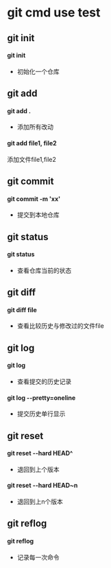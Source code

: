 git cmd use test
===

## git init

#### git init
- 初始化一个仓库


## git add

#### git add .
- 添加所有改动

#### git add file1, file2
添加文件file1,file2


## git commit

#### git commit -m 'xx'
- 提交到本地仓库


## git status

#### git status 
- 查看仓库当前的状态


## git diff

#### git diff file
- 查看比较历史与修改过的文件file


## git log

#### git log
- 查看提交的历史记录

#### git log --pretty=oneline
- 提交历史单行显示


## git reset

#### git reset --hard HEAD^
- 退回到上个版本

#### git reset --hard HEAD~n
- 退回到上n个版本


## git reflog

#### git reflog 
- 记录每一次命令